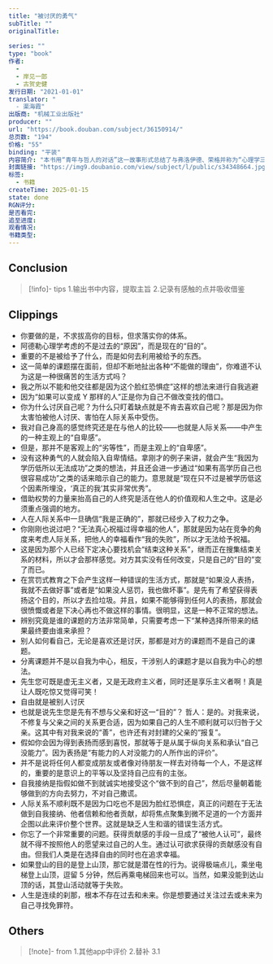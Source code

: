 ```yaml
---
title: "被讨厌的勇气"
subTitle: ""
originalTitle:
   
series: ""
type: "book"
作者:
  - 
  - 岸见一郎
  - 古贺史健
发行日期: "2021-01-01"
translator: "
  - 渠海霞"
出版商: "机械工业出版社"
producer: ""
url: "https://book.douban.com/subject/36150914/"
总页数: "194"
价格: "55"
binding: "平装"
内容简介: "本书用“青年与哲人的对话”这一故事形式总结了与弗洛伊德、荣格并称为“心理学三大巨头”的阿尔弗雷德·阿德勒的思想(阿德勒心理学)。风靡欧美的阿德勒心理学对于“人如何能够获得幸福”这个哲学问题给出了极其简单而又具体的“答案”。了解了足以被称为“这个世界上的一个真理”的阿德勒思想之后，你的人生会发生什么变化呢？又或者，什么都不会改变？ 来吧，让我们与青年一起走进这扇“门”！岸见一郎，哲学家。1956年生于京都，现居京都。京都大学研究生院文学研究系博士课程满期退学。1989年起致力于研究阿德勒心理学。日本阿德勒心理学会认定心理咨询师、顾问。在畅销世界各国的阿德勒心理学新古典巨作《被讨厌的勇气》出版后，像阿德勒生前一样，为了让世界更加美好，在国内外针对众多“青年”大力进行演讲和心理咨询活动。译著有阿德勒的《人生意义心理学》《个体心理学讲义》，著作有《被讨厌的勇气》《幸福的勇气》《不完美的父母》《接受幸福的勇气》等。古贺史健，自由作家。1973年出生。以对话创作（问答体裁的执笔）见长，出版过许多商务或纪实文学方面的畅销书。他创作的 现场感与节奏感的采访稿广受好评，采访集《16岁的教科书》系列累计销量突破70万册。近30岁的时候邂逅阿德勒心理学，并被其颠覆常识的思想所震撼。之后，连续数年拜访京都的岸见一郎并向其请教阿德勒心理...(展开全部)岸见一郎，哲学家。1956年生于京都，现居京都。京都大学研究生院文学研究系博士课程满期退学。1989年起致力于研究阿德勒心理学。日本阿德勒心理学会认定心理咨询师、顾问。在畅销世界各国的阿德勒心理学新古典巨作《被讨厌的勇气》出版后，像阿德勒生前一样，为了让世界更加美好，在国内外针对众多“青年”大力进行演讲和心理咨询活动。译著有阿德勒的《人生意义心理学》《个体心理学讲义》，著作有《被讨厌的勇气》《幸福的勇气》《不完美的父母》《接受幸福的勇气》等。古贺史健，自由作家。1973年出生。以对话创作（问答体裁的执笔）见长，出版过许多商务或纪实文学方面的畅销书。他创作的 现场感与节奏感的采访稿广受好评，采访集《16岁的教科书》系列累计销量突破70万册。近30岁的时候邂逅阿德勒心理学，并被其颠覆常识的思想所震撼。之后，连续数年拜访京都的岸见一郎并向其请教阿德勒心理学的本质。本书中他以希腊哲学的古典手法“对话篇”进行内容呈现。著有《想要让20岁的自己接受的文章讲义》。"
封面链接: "https://img9.doubanio.com/view/subject/l/public/s34348664.jpg"
标签:
  - 书籍
createTime: 2025-01-15
state: done
RGN评分: 
是否看完: 
追至进度: 
观看情况: 
书籍类型:
---
```

## Conclusion
> [!info]- tips
> 1.输出书中内容，提取主旨
> 2.记录有感触的点并吸收借鉴


## Clippings
- 你要做的是，不求拔高你的目标，但求落实你的体系。
- 阿德勒心理学考虑的不是过去的“原因”，而是现在的“目的”。
- 重要的不是被给予了什么，而是如何去利用被给予的东西。
- 这一简单的课题摆在面前，但却不断地扯出各种“不能做的理由”，你难道不认为这是一种很痛苦的生活方式吗？
- 我之所以不能和他交往都是因为这个脸红恐惧症”这样的想法来进行自我逃避
- 因为“如果可以变成 Y 那样的人”正是你为自己不做改变找的借口。
- 你为什么讨厌自己呢？为什么只盯着缺点就是不肯去喜欢自己呢？那是因为你太害怕被他人讨厌、害怕在人际关系中受伤。
- 我对自己身高的感觉终究还是在与他人的比较——也就是人际关系——中产生的一种主观上的“自卑感”。
- 但是，那并不是客观上的“劣等性”，而是主观上的“自卑感”。
- 没有这种勇气的人就会陷入自卑情结。拿刚才的例子来讲，就会产生“我因为学历低所以无法成功”之类的想法，并且还会进一步通过“如果有高学历自己也很容易成功”之类的话来暗示自己的能力。意思就是“现在只不过是被学历低这个因素所埋没，‘真正的我’其实非常优秀”。
- 借助权势的力量来抬高自己的人终究是活在他人的价值观和人生之中。这是必须重点强调的地方。
- 人在人际关系中一旦确信“我是正确的”，那就已经步入了权力之争。
- 你刚刚也说过吧？“无法真心祝福过得幸福的他人”，那就是因为站在竞争的角度来考虑人际关系，把他人的幸福看作“我的失败”，所以才无法给予祝福。 
- 这是因为那个人已经下定决心要找机会“结束这种关系”，继而正在搜集结束关系的材料，所以才会那样感觉。对方其实没有任何改变，只是自己的“目的”变了而已。
- 在赏罚式教育之下会产生这样一种错误的生活方式，那就是“如果没人表扬，我就不去做好事”或者是“如果没人惩罚，我也做坏事”。是先有了希望获得表扬这个目的，所以才去捡垃圾。并且，如果不能够得到任何人的表扬，那就会很愤慨或者是下决心再也不做这样的事情。很明显，这是一种不正常的想法。
- 辨别究竟是谁的课题的方法非常简单，只需要考虑一下“某种选择所带来的结果最终要由谁来承担？
- 别人如何看自己，无论是喜欢还是讨厌，那都是对方的课题而不是自己的课题。
- 分离课题并不是以自我为中心，相反，干涉别人的课题才是以自我为中心的想法。
- 先生您可既是虚无主义者，又是无政府主义者，同时还是享乐主义者啊！真是让人既吃惊又觉得可笑！
- 自由就是被别人讨厌
- 也就是说先生您是先有不想与父亲和好这一“目的”？ 哲人：是的。对我来说，不修复与父亲之间的关系更合适，因为如果自己的人生不顺利就可以归咎于父亲。这其中有对我来说的“善”，也许还有对封建的父亲的“报复”。
- 假如你会因为得到表扬而感到喜悦，那就等于是从属于纵向关系和承认“自己没能力”。因为表扬是“有能力的人对没能力的人所作出的评价”。
- 并不是说将任何人都变成朋友或者像对待朋友一样去对待每一个人，不是这样的，重要的是意识上的平等以及坚持自己应有的主张。
- 自我接纳是指假如做不到就诚实地接受这个“做不到的自己”，然后尽量朝着能够做到的方向去努力，不对自己撒谎。
- 人际关系不顺利既不是因为口吃也不是因为脸红恐惧症，真正的问题在于无法做到自我接纳、他者信赖和他者贡献，却将焦点聚集到微不足道的一个方面并企图以此来评价整个世界。这就是缺乏人生和谐的错误生活方式。
- 你忘了一个非常重要的问题。获得贡献感的手段一旦成了“被他人认可”，最终就不得不按照他人的愿望来过自己的人生。通过认可欲求获得的贡献感没有自由。但我们人类是在选择自由的同时也在追求幸福。
- 如果登山的目的是登上山顶，那它就是潜在性的行为。说得极端点儿，乘坐电梯登上山顶，逗留 5 分钟，然后再乘电梯回来也可以。当然，如果没能到达山顶的话，其登山活动就等于失败。
- 人生是连续的刹那，根本不存在过去和未来。你是想要通过关注过去或未来为自己寻找免罪符。

## Others
> [!note]- from
> 1.其他app中评价
> 2.替补
> 3.1
